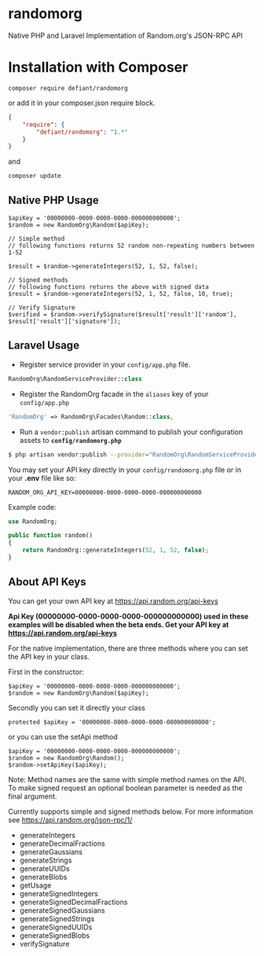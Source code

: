 # randomorg
Native PHP and Laravel Implementation of Random.org's  JSON-RPC API

# Installation with Composer

    composer require defiant/randomorg

or add it in your composer.json require block.

```json
{
    "require": {
        "defiant/randomorg": "1.*"
    }
}
```

and

    composer update

## Native PHP Usage

```
$apiKey = '00000000-0000-0000-0000-000000000000';
$random = new RandomOrg\Random($apiKey);

// Simple method
// following functions returns 52 random non-repeating numbers between 1-52

$result = $random->generateIntegers(52, 1, 52, false);

// Signed methods
// following functions returns the above with signed data
$result = $random->generateIntegers(52, 1, 52, false, 10, true);

// Verify Signature
$verified = $random->verifySignature($result['result']['random'], $result['result']['signature']);
```

## Laravel Usage

- Register service provider in your `config/app.php` file.

```php
RandomOrg\RandomServiceProvider::class
```

- Register the RandomOrg facade in the `aliases` key of your `config/app.php`

```php
'RandomOrg' => RandomOrg\Facades\Random::class,
```

- Run a `vendor:publish` artisan command to publish your configuration assets to **`config/randomorg.php`**

```bash
$ php artisan vendor:publish --provider="RandomOrg\RandomServiceProvider"
```

You may set your API key directly in your `config/randomorg.php` file or in your **.env** file like so:

    RANDOM_ORG_API_KEY=00000000-0000-0000-0000-000000000000

Example code:

```php
use RandomOrg;

public function random()
{
    return RandomOrg::generateIntegers(52, 1, 52, false);
}
```

## About API Keys
You can get your own API key at https://api.random.org/api-keys

__Api Key (00000000-0000-0000-0000-000000000000) used in these examples will be disabled
when the beta ends. Get your API key at https://api.random.org/api-keys__

For the native implementation, there are three methods where you can set the API key in your class.

First in the constructor:
```
$apiKey = '00000000-0000-0000-0000-000000000000';
$random = new RandomOrg\Random($apiKey);
```

Secondly you can set it directly your class
```
protected $apiKey = '00000000-0000-0000-0000-000000000000';
```

or you can use the setApi method
```
$apiKey = '00000000-0000-0000-0000-000000000000';
$random = new RandomOrg\Random();
$random->setApiKey($apiKey);
```

Note: Method names are the same with simple method names on the API. To make signed request an optional boolean parameter is needed as the final argument.

Currently supports simple and signed methods below. For more information see https://api.random.org/json-rpc/1/

- generateIntegers
- generateDecimalFractions
- generateGaussians
- generateStrings
- generateUUIDs
- generateBlobs
- getUsage
- generateSignedIntegers
- generateSignedDecimalFractions
- generateSignedGaussians
- generateSignedStrings
- generateSignedUUIDs
- generateSignedBlobs
- verifySignature

